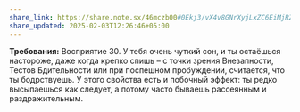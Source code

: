 ```yaml
---
share_link: https://share.note.sx/46mczb00#0Ekj3/vX4v8GNrXyjLxZC6EiMjRZrq+f7I3m2VkIWKo
share_updated: 2025-02-03T12:26:46+05:00
---
```

**Требования:** Восприятие 30.
У тебя очень чуткий сон, и ты остаёшься настороже, даже когда крепко спишь – с точки зрения Внезапности, Тестов Бдительности или при поспешном пробуждении, считается, что ты бодрствуешь. У этого свойства есть и побочный эффект: ты редко высыпаешься как следует, а потому часто бываешь рассеянным и раздражительным.